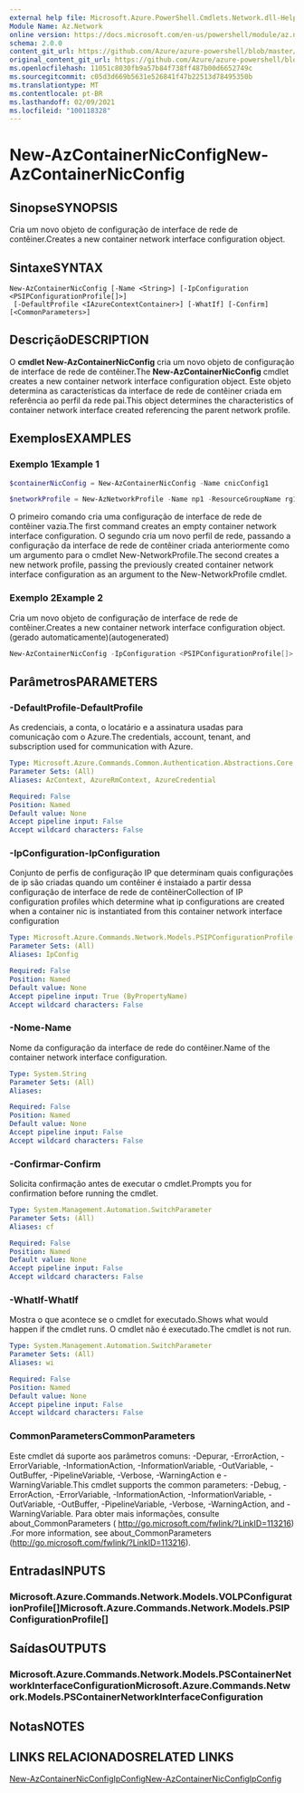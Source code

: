 ```yaml
---
external help file: Microsoft.Azure.PowerShell.Cmdlets.Network.dll-Help.xml
Module Name: Az.Network
online version: https://docs.microsoft.com/en-us/powershell/module/az.network/new-AzContainerNicconfig
schema: 2.0.0
content_git_url: https://github.com/Azure/azure-powershell/blob/master/src/Network/Network/help/New-AzContainerNicConfig.md
original_content_git_url: https://github.com/Azure/azure-powershell/blob/master/src/Network/Network/help/New-AzContainerNicConfig.md
ms.openlocfilehash: 11051c8030fb9a57b84f738ff487b00d6652749c
ms.sourcegitcommit: c05d3d669b5631e526841f47b22513d78495350b
ms.translationtype: MT
ms.contentlocale: pt-BR
ms.lasthandoff: 02/09/2021
ms.locfileid: "100118328"
---
```

# <span data-ttu-id="f3c05-101">New-AzContainerNicConfig</span><span class="sxs-lookup"><span data-stu-id="f3c05-101">New-AzContainerNicConfig</span></span>

## <span data-ttu-id="f3c05-102">Sinopse</span><span class="sxs-lookup"><span data-stu-id="f3c05-102">SYNOPSIS</span></span>
<span data-ttu-id="f3c05-103">Cria um novo objeto de configuração de interface de rede de contêiner.</span><span class="sxs-lookup"><span data-stu-id="f3c05-103">Creates a new container network interface configuration object.</span></span>

## <span data-ttu-id="f3c05-104">Sintaxe</span><span class="sxs-lookup"><span data-stu-id="f3c05-104">SYNTAX</span></span>

```
New-AzContainerNicConfig [-Name <String>] [-IpConfiguration <PSIPConfigurationProfile[]>]
 [-DefaultProfile <IAzureContextContainer>] [-WhatIf] [-Confirm] [<CommonParameters>]
```

## <span data-ttu-id="f3c05-105">Descrição</span><span class="sxs-lookup"><span data-stu-id="f3c05-105">DESCRIPTION</span></span>
<span data-ttu-id="f3c05-106">O **cmdlet New-AzContainerNicConfig** cria um novo objeto de configuração de interface de rede de contêiner.</span><span class="sxs-lookup"><span data-stu-id="f3c05-106">The **New-AzContainerNicConfig** cmdlet creates a new container network interface configuration object.</span></span> <span data-ttu-id="f3c05-107">Este objeto determina as características da interface de rede de contêiner criada em referência ao perfil da rede pai.</span><span class="sxs-lookup"><span data-stu-id="f3c05-107">This object determines the characteristics of container network interface created referencing the parent network profile.</span></span>

## <span data-ttu-id="f3c05-108">Exemplos</span><span class="sxs-lookup"><span data-stu-id="f3c05-108">EXAMPLES</span></span>

### <span data-ttu-id="f3c05-109">Exemplo 1</span><span class="sxs-lookup"><span data-stu-id="f3c05-109">Example 1</span></span>
```powershell
$containerNicConfig = New-AzContainerNicConfig -Name cnicConfig1

$networkProfile = New-AzNetworkProfile -Name np1 -ResourceGroupName rg1 -Location westus -ContainerNetworkInterfaceConfiguration $containerNicConfig
```

<span data-ttu-id="f3c05-110">O primeiro comando cria uma configuração de interface de rede de contêiner vazia.</span><span class="sxs-lookup"><span data-stu-id="f3c05-110">The first command creates an empty container network interface configuration.</span></span> <span data-ttu-id="f3c05-111">O segundo cria um novo perfil de rede, passando a configuração da interface de rede de contêiner criada anteriormente como um argumento para o cmdlet New-NetworkProfile.</span><span class="sxs-lookup"><span data-stu-id="f3c05-111">The second creates a new network profile, passing the previously created container network interface configuration as an argument to the New-NetworkProfile cmdlet.</span></span>

### <span data-ttu-id="f3c05-112">Exemplo 2</span><span class="sxs-lookup"><span data-stu-id="f3c05-112">Example 2</span></span>

<span data-ttu-id="f3c05-113">Cria um novo objeto de configuração de interface de rede de contêiner.</span><span class="sxs-lookup"><span data-stu-id="f3c05-113">Creates a new container network interface configuration object.</span></span> <span data-ttu-id="f3c05-114">(gerado automaticamente)</span><span class="sxs-lookup"><span data-stu-id="f3c05-114">(autogenerated)</span></span>

<!-- Aladdin Generated Example -->
```powershell
New-AzContainerNicConfig -IpConfiguration <PSIPConfigurationProfile[]> -Name cnic
```

## <span data-ttu-id="f3c05-115">Parâmetros</span><span class="sxs-lookup"><span data-stu-id="f3c05-115">PARAMETERS</span></span>

### <span data-ttu-id="f3c05-116">-DefaultProfile</span><span class="sxs-lookup"><span data-stu-id="f3c05-116">-DefaultProfile</span></span>
<span data-ttu-id="f3c05-117">As credenciais, a conta, o locatário e a assinatura usadas para comunicação com o Azure.</span><span class="sxs-lookup"><span data-stu-id="f3c05-117">The credentials, account, tenant, and subscription used for communication with Azure.</span></span>

```yaml
Type: Microsoft.Azure.Commands.Common.Authentication.Abstractions.Core.IAzureContextContainer
Parameter Sets: (All)
Aliases: AzContext, AzureRmContext, AzureCredential

Required: False
Position: Named
Default value: None
Accept pipeline input: False
Accept wildcard characters: False
```

### <span data-ttu-id="f3c05-118">-IpConfiguration</span><span class="sxs-lookup"><span data-stu-id="f3c05-118">-IpConfiguration</span></span>
<span data-ttu-id="f3c05-119">Conjunto de perfis de configuração IP que determinam quais configurações de ip são criadas quando um contêiner é instaiado a partir dessa configuração de interface de rede de contêiner</span><span class="sxs-lookup"><span data-stu-id="f3c05-119">Collection of IP configuration profiles which determine what ip configurations are created when a container nic is instantiated from this container network interface configuration</span></span>

```yaml
Type: Microsoft.Azure.Commands.Network.Models.PSIPConfigurationProfile[]
Parameter Sets: (All)
Aliases: IpConfig

Required: False
Position: Named
Default value: None
Accept pipeline input: True (ByPropertyName)
Accept wildcard characters: False
```

### <span data-ttu-id="f3c05-120">-Nome</span><span class="sxs-lookup"><span data-stu-id="f3c05-120">-Name</span></span>
<span data-ttu-id="f3c05-121">Nome da configuração da interface de rede do contêiner.</span><span class="sxs-lookup"><span data-stu-id="f3c05-121">Name of the container network interface configuration.</span></span>

```yaml
Type: System.String
Parameter Sets: (All)
Aliases:

Required: False
Position: Named
Default value: None
Accept pipeline input: False
Accept wildcard characters: False
```

### <span data-ttu-id="f3c05-122">-Confirmar</span><span class="sxs-lookup"><span data-stu-id="f3c05-122">-Confirm</span></span>
<span data-ttu-id="f3c05-123">Solicita confirmação antes de executar o cmdlet.</span><span class="sxs-lookup"><span data-stu-id="f3c05-123">Prompts you for confirmation before running the cmdlet.</span></span>

```yaml
Type: System.Management.Automation.SwitchParameter
Parameter Sets: (All)
Aliases: cf

Required: False
Position: Named
Default value: None
Accept pipeline input: False
Accept wildcard characters: False
```

### <span data-ttu-id="f3c05-124">-WhatIf</span><span class="sxs-lookup"><span data-stu-id="f3c05-124">-WhatIf</span></span>
<span data-ttu-id="f3c05-125">Mostra o que acontece se o cmdlet for executado.</span><span class="sxs-lookup"><span data-stu-id="f3c05-125">Shows what would happen if the cmdlet runs.</span></span>
<span data-ttu-id="f3c05-126">O cmdlet não é executado.</span><span class="sxs-lookup"><span data-stu-id="f3c05-126">The cmdlet is not run.</span></span>

```yaml
Type: System.Management.Automation.SwitchParameter
Parameter Sets: (All)
Aliases: wi

Required: False
Position: Named
Default value: None
Accept pipeline input: False
Accept wildcard characters: False
```

### <span data-ttu-id="f3c05-127">CommonParameters</span><span class="sxs-lookup"><span data-stu-id="f3c05-127">CommonParameters</span></span>
<span data-ttu-id="f3c05-128">Este cmdlet dá suporte aos parâmetros comuns: -Depurar, -ErrorAction, -ErrorVariable, -InformationAction, -InformationVariable, -OutVariable, -OutBuffer, -PipelineVariable, -Verbose, -WarningAction e -WarningVariable.</span><span class="sxs-lookup"><span data-stu-id="f3c05-128">This cmdlet supports the common parameters: -Debug, -ErrorAction, -ErrorVariable, -InformationAction, -InformationVariable, -OutVariable, -OutBuffer, -PipelineVariable, -Verbose, -WarningAction, and -WarningVariable.</span></span> <span data-ttu-id="f3c05-129">Para obter mais informações, consulte about_CommonParameters ( http://go.microsoft.com/fwlink/?LinkID=113216) .</span><span class="sxs-lookup"><span data-stu-id="f3c05-129">For more information, see about_CommonParameters (http://go.microsoft.com/fwlink/?LinkID=113216).</span></span>

## <span data-ttu-id="f3c05-130">Entradas</span><span class="sxs-lookup"><span data-stu-id="f3c05-130">INPUTS</span></span>

### <span data-ttu-id="f3c05-131">Microsoft.Azure.Commands.Network.Models.VOLPConfigurationProfile[]</span><span class="sxs-lookup"><span data-stu-id="f3c05-131">Microsoft.Azure.Commands.Network.Models.PSIPConfigurationProfile[]</span></span>

## <span data-ttu-id="f3c05-132">Saídas</span><span class="sxs-lookup"><span data-stu-id="f3c05-132">OUTPUTS</span></span>

### <span data-ttu-id="f3c05-133">Microsoft.Azure.Commands.Network.Models.PSContainerNetworkInterfaceConfiguration</span><span class="sxs-lookup"><span data-stu-id="f3c05-133">Microsoft.Azure.Commands.Network.Models.PSContainerNetworkInterfaceConfiguration</span></span>

## <span data-ttu-id="f3c05-134">Notas</span><span class="sxs-lookup"><span data-stu-id="f3c05-134">NOTES</span></span>

## <span data-ttu-id="f3c05-135">LINKS RELACIONADOS</span><span class="sxs-lookup"><span data-stu-id="f3c05-135">RELATED LINKS</span></span>

[<span data-ttu-id="f3c05-136">New-AzContainerNicConfigIpConfig</span><span class="sxs-lookup"><span data-stu-id="f3c05-136">New-AzContainerNicConfigIpConfig</span></span>](./New-AzContainerNicConfigIpConfig.md)
